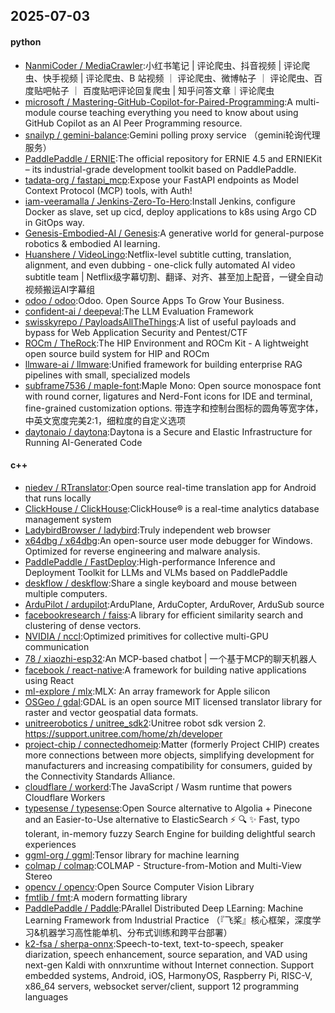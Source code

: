 ## 2025-07-03

#### python
* [NanmiCoder / MediaCrawler](https://github.com/NanmiCoder/MediaCrawler):小红书笔记 | 评论爬虫、抖音视频 | 评论爬虫、快手视频 | 评论爬虫、B 站视频 ｜ 评论爬虫、微博帖子 ｜ 评论爬虫、百度贴吧帖子 ｜ 百度贴吧评论回复爬虫 | 知乎问答文章｜评论爬虫
* [microsoft / Mastering-GitHub-Copilot-for-Paired-Programming](https://github.com/microsoft/Mastering-GitHub-Copilot-for-Paired-Programming):A multi-module course teaching everything you need to know about using GitHub Copilot as an AI Peer Programming resource.
* [snailyp / gemini-balance](https://github.com/snailyp/gemini-balance):Gemini polling proxy service （gemini轮询代理服务）
* [PaddlePaddle / ERNIE](https://github.com/PaddlePaddle/ERNIE):The official repository for ERNIE 4.5 and ERNIEKit – its industrial-grade development toolkit based on PaddlePaddle.
* [tadata-org / fastapi_mcp](https://github.com/tadata-org/fastapi_mcp):Expose your FastAPI endpoints as Model Context Protocol (MCP) tools, with Auth!
* [iam-veeramalla / Jenkins-Zero-To-Hero](https://github.com/iam-veeramalla/Jenkins-Zero-To-Hero):Install Jenkins, configure Docker as slave, set up cicd, deploy applications to k8s using Argo CD in GitOps way.
* [Genesis-Embodied-AI / Genesis](https://github.com/Genesis-Embodied-AI/Genesis):A generative world for general-purpose robotics & embodied AI learning.
* [Huanshere / VideoLingo](https://github.com/Huanshere/VideoLingo):Netflix-level subtitle cutting, translation, alignment, and even dubbing - one-click fully automated AI video subtitle team | Netflix级字幕切割、翻译、对齐、甚至加上配音，一键全自动视频搬运AI字幕组
* [odoo / odoo](https://github.com/odoo/odoo):Odoo. Open Source Apps To Grow Your Business.
* [confident-ai / deepeval](https://github.com/confident-ai/deepeval):The LLM Evaluation Framework
* [swisskyrepo / PayloadsAllTheThings](https://github.com/swisskyrepo/PayloadsAllTheThings):A list of useful payloads and bypass for Web Application Security and Pentest/CTF
* [ROCm / TheRock](https://github.com/ROCm/TheRock):The HIP Environment and ROCm Kit - A lightweight open source build system for HIP and ROCm
* [llmware-ai / llmware](https://github.com/llmware-ai/llmware):Unified framework for building enterprise RAG pipelines with small, specialized models
* [subframe7536 / maple-font](https://github.com/subframe7536/maple-font):Maple Mono: Open source monospace font with round corner, ligatures and Nerd-Font icons for IDE and terminal, fine-grained customization options. 带连字和控制台图标的圆角等宽字体，中英文宽度完美2:1，细粒度的自定义选项
* [daytonaio / daytona](https://github.com/daytonaio/daytona):Daytona is a Secure and Elastic Infrastructure for Running AI-Generated Code

#### c++
* [niedev / RTranslator](https://github.com/niedev/RTranslator):Open source real-time translation app for Android that runs locally
* [ClickHouse / ClickHouse](https://github.com/ClickHouse/ClickHouse):ClickHouse® is a real-time analytics database management system
* [LadybirdBrowser / ladybird](https://github.com/LadybirdBrowser/ladybird):Truly independent web browser
* [x64dbg / x64dbg](https://github.com/x64dbg/x64dbg):An open-source user mode debugger for Windows. Optimized for reverse engineering and malware analysis.
* [PaddlePaddle / FastDeploy](https://github.com/PaddlePaddle/FastDeploy):High-performance Inference and Deployment Toolkit for LLMs and VLMs based on PaddlePaddle
* [deskflow / deskflow](https://github.com/deskflow/deskflow):Share a single keyboard and mouse between multiple computers.
* [ArduPilot / ardupilot](https://github.com/ArduPilot/ardupilot):ArduPlane, ArduCopter, ArduRover, ArduSub source
* [facebookresearch / faiss](https://github.com/facebookresearch/faiss):A library for efficient similarity search and clustering of dense vectors.
* [NVIDIA / nccl](https://github.com/NVIDIA/nccl):Optimized primitives for collective multi-GPU communication
* [78 / xiaozhi-esp32](https://github.com/78/xiaozhi-esp32):An MCP-based chatbot | 一个基于MCP的聊天机器人
* [facebook / react-native](https://github.com/facebook/react-native):A framework for building native applications using React
* [ml-explore / mlx](https://github.com/ml-explore/mlx):MLX: An array framework for Apple silicon
* [OSGeo / gdal](https://github.com/OSGeo/gdal):GDAL is an open source MIT licensed translator library for raster and vector geospatial data formats.
* [unitreerobotics / unitree_sdk2](https://github.com/unitreerobotics/unitree_sdk2):Unitree robot sdk version 2. https://support.unitree.com/home/zh/developer
* [project-chip / connectedhomeip](https://github.com/project-chip/connectedhomeip):Matter (formerly Project CHIP) creates more connections between more objects, simplifying development for manufacturers and increasing compatibility for consumers, guided by the Connectivity Standards Alliance.
* [cloudflare / workerd](https://github.com/cloudflare/workerd):The JavaScript / Wasm runtime that powers Cloudflare Workers
* [typesense / typesense](https://github.com/typesense/typesense):Open Source alternative to Algolia + Pinecone and an Easier-to-Use alternative to ElasticSearch ⚡ 🔍 ✨ Fast, typo tolerant, in-memory fuzzy Search Engine for building delightful search experiences
* [ggml-org / ggml](https://github.com/ggml-org/ggml):Tensor library for machine learning
* [colmap / colmap](https://github.com/colmap/colmap):COLMAP - Structure-from-Motion and Multi-View Stereo
* [opencv / opencv](https://github.com/opencv/opencv):Open Source Computer Vision Library
* [fmtlib / fmt](https://github.com/fmtlib/fmt):A modern formatting library
* [PaddlePaddle / Paddle](https://github.com/PaddlePaddle/Paddle):PArallel Distributed Deep LEarning: Machine Learning Framework from Industrial Practice （『飞桨』核心框架，深度学习&机器学习高性能单机、分布式训练和跨平台部署）
* [k2-fsa / sherpa-onnx](https://github.com/k2-fsa/sherpa-onnx):Speech-to-text, text-to-speech, speaker diarization, speech enhancement, source separation, and VAD using next-gen Kaldi with onnxruntime without Internet connection. Support embedded systems, Android, iOS, HarmonyOS, Raspberry Pi, RISC-V, x86_64 servers, websocket server/client, support 12 programming languages
